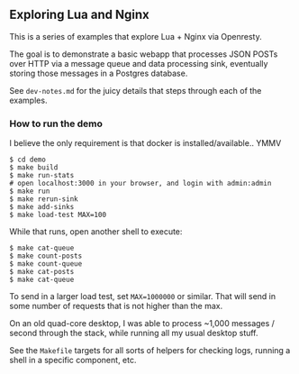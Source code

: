 ## Exploring Lua and Nginx

This is a series of examples that explore Lua + Nginx via Openresty.

The goal is to demonstrate a basic webapp that processes JSON POSTs over HTTP
via a message queue and data processing sink, eventually storing those messages
in a Postgres database.

See `dev-notes.md` for the juicy details that steps through each of the examples.


### How to run the demo

I believe the only requirement is that docker is installed/available.. YMMV

```
$ cd demo
$ make build
$ make run-stats
# open localhost:3000 in your browser, and login with admin:admin
$ make run
$ make rerun-sink
$ make add-sinks
$ make load-test MAX=100
```

While that runs, open another shell to execute:

```
$ make cat-queue
$ make count-posts
$ make count-queue
$ make cat-posts
$ make cat-queue
```

To send in a larger load test, set `MAX=1000000` or similar. That will send in
some number of requests that is not higher than the max.

On an old quad-core desktop, I was able to process ~1,000 messages / second
through the stack, while running all my usual desktop stuff.

See the `Makefile` targets for all sorts of helpers for checking logs, running
a shell in a specific component, etc.
